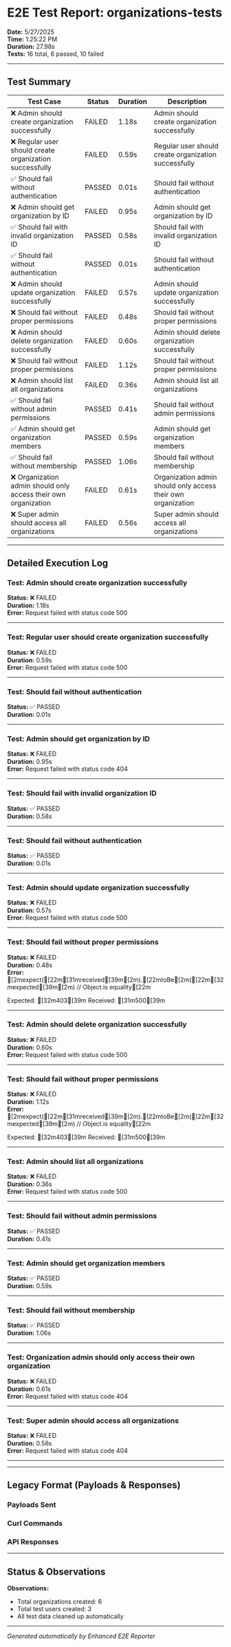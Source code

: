# E2E Test Report: organizations-tests

**Date:** 5/27/2025  
**Time:** 1:25:22 PM  
**Duration:** 27.98s  
**Tests:** 16 total, 6 passed, 10 failed  

---

## Test Summary

| Test Case | Status | Duration | Description |
|-----------|--------|----------|-------------|
| ❌ Admin should create organization successfully | FAILED | 1.18s | Admin should create organization successfully |
| ❌ Regular user should create organization successfully | FAILED | 0.59s | Regular user should create organization successfully |
| ✅ Should fail without authentication | PASSED | 0.01s | Should fail without authentication |
| ❌ Admin should get organization by ID | FAILED | 0.95s | Admin should get organization by ID |
| ✅ Should fail with invalid organization ID | PASSED | 0.58s | Should fail with invalid organization ID |
| ✅ Should fail without authentication | PASSED | 0.01s | Should fail without authentication |
| ❌ Admin should update organization successfully | FAILED | 0.57s | Admin should update organization successfully |
| ❌ Should fail without proper permissions | FAILED | 0.48s | Should fail without proper permissions |
| ❌ Admin should delete organization successfully | FAILED | 0.60s | Admin should delete organization successfully |
| ❌ Should fail without proper permissions | FAILED | 1.12s | Should fail without proper permissions |
| ❌ Admin should list all organizations | FAILED | 0.36s | Admin should list all organizations |
| ✅ Should fail without admin permissions | PASSED | 0.41s | Should fail without admin permissions |
| ✅ Admin should get organization members | PASSED | 0.59s | Admin should get organization members |
| ✅ Should fail without membership | PASSED | 1.06s | Should fail without membership |
| ❌ Organization admin should only access their own organization | FAILED | 0.61s | Organization admin should only access their own organization |
| ❌ Super admin should access all organizations | FAILED | 0.56s | Super admin should access all organizations |


---

## Detailed Execution Log

### Test: Admin should create organization successfully
**Status:** ❌ FAILED  
**Duration:** 1.18s  
**Error:** Request failed with status code 500  

---

### Test: Regular user should create organization successfully
**Status:** ❌ FAILED  
**Duration:** 0.59s  
**Error:** Request failed with status code 500  

---

### Test: Should fail without authentication
**Status:** ✅ PASSED  
**Duration:** 0.01s  

---

### Test: Admin should get organization by ID
**Status:** ❌ FAILED  
**Duration:** 0.95s  
**Error:** Request failed with status code 404  

---

### Test: Should fail with invalid organization ID
**Status:** ✅ PASSED  
**Duration:** 0.58s  

---

### Test: Should fail without authentication
**Status:** ✅ PASSED  
**Duration:** 0.01s  

---

### Test: Admin should update organization successfully
**Status:** ❌ FAILED  
**Duration:** 0.57s  
**Error:** Request failed with status code 500  

---

### Test: Should fail without proper permissions
**Status:** ❌ FAILED  
**Duration:** 0.48s  
**Error:** [2mexpect([22m[31mreceived[39m[2m).[22mtoBe[2m([22m[32mexpected[39m[2m) // Object.is equality[22m

Expected: [32m403[39m
Received: [31m500[39m  

---

### Test: Admin should delete organization successfully
**Status:** ❌ FAILED  
**Duration:** 0.60s  
**Error:** Request failed with status code 500  

---

### Test: Should fail without proper permissions
**Status:** ❌ FAILED  
**Duration:** 1.12s  
**Error:** [2mexpect([22m[31mreceived[39m[2m).[22mtoBe[2m([22m[32mexpected[39m[2m) // Object.is equality[22m

Expected: [32m403[39m
Received: [31m500[39m  

---

### Test: Admin should list all organizations
**Status:** ❌ FAILED  
**Duration:** 0.36s  
**Error:** Request failed with status code 500  

---

### Test: Should fail without admin permissions
**Status:** ✅ PASSED  
**Duration:** 0.41s  

---

### Test: Admin should get organization members
**Status:** ✅ PASSED  
**Duration:** 0.59s  

---

### Test: Should fail without membership
**Status:** ✅ PASSED  
**Duration:** 1.06s  

---

### Test: Organization admin should only access their own organization
**Status:** ❌ FAILED  
**Duration:** 0.61s  
**Error:** Request failed with status code 404  

---

### Test: Super admin should access all organizations
**Status:** ❌ FAILED  
**Duration:** 0.56s  
**Error:** Request failed with status code 404  

---



---

## Legacy Format (Payloads & Responses)

### Payloads Sent


### Curl Commands


### API Responses


---

## Status & Observations



**Observations:**
- Total organizations created: 6
- Total test users created: 3
- All test data cleaned up automatically

---
*Generated automatically by Enhanced E2E Reporter*
